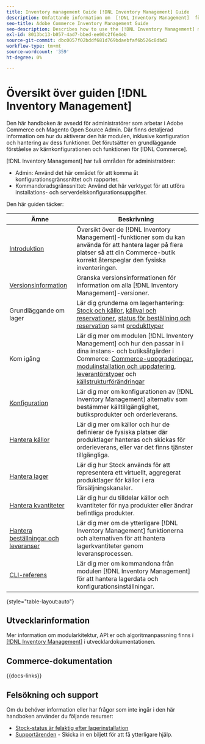 ```yaml
---
title: Inventory management Guide [!DNL Inventory Management] Guide
description: Omfattande information om  [!DNL Inventory Management]  för Adobe Commerce- och Magento Open Source-administratörer, inklusive migrering och konfiguration.
seo-title: Adobe Commerce Inventory Management Guide
seo-description: Describes how to use the [!DNL Inventory Management] module in Adobe Commerce or Magento Open Source.
exl-id: 8013bc13-b057-4ad7-bbed-ee00c2f6e4eb
source-git-commit: dbc0057f02bddf681d769bdaebfaf6b526c8dbd2
workflow-type: tm+mt
source-wordcount: '359'
ht-degree: 0%

---
```


# Översikt över guiden [!DNL Inventory Management]

Den här handboken är avsedd för administratörer som arbetar i Adobe Commerce och Magento Open Source Admin. Där finns detaljerad information om hur du aktiverar den här modulen, inklusive konfiguration och hantering av dess funktioner. Det förutsätter en grundläggande förståelse av kärnkonfigurationen och funktionen för [!DNL Commerce].

[!DNL Inventory Management] har två områden för administratörer:

- Admin: Använd det här området för att komma åt konfigurationsgränssnittet och rapporter.
- Kommandoradsgränssnittet: Använd det här verktyget för att utföra installations- och serverdelskonfigurationsuppgifter.

Den här guiden täcker:

| Ämne | Beskrivning |
| ------- | ----------- |
| [Introduktion](introduction.md) | Översikt över de [!DNL Inventory Management]-funktioner som du kan använda för att hantera lager på flera platser så att din Commerce-butik korrekt återspeglar den fysiska inventeringen. |
| [Versionsinformation](release-notes.md) | Granska versionsinformationen för information om alla [!DNL Inventory Management]-versioner. |
| Grundläggande om lager | Lär dig grunderna om lagerhantering: [Stock och källor](sources-stocks.md), [källval och reservationer](selection-reservations.md), [status för beställning och reservation](order-status.md) samt [produkttyper](product-types.md) |
| Kom igång | Lär dig mer om modulen [!DNL Inventory Management] och hur den passar in i dina instans- och butiksåtgärder i Commerce: [Commerce-uppgraderingar](migrate.md), [modulinstallation och uppdatering](install-update.md), [leverantörstyper](merchant-sourcing.md) och [källstrukturförändringar](expand-restructure.md) |
| [Konfiguration](configuration.md) | Lär dig mer om konfigurationen av [!DNL Inventory Management] alternativ som bestämmer källtillgänglighet, butiksprodukter och orderleverans. |
| [Hantera källor](sources-manage.md) | Lär dig mer om källor och hur de definierar de fysiska platser där produktlager hanteras och skickas för orderleverans, eller var det finns tjänster tillgängliga. |
| [Hantera lager](stocks-manage.md) | Lär dig hur Stock används för att representera ett virtuellt, aggregerat produktlager för källor i era försäljningskanaler. |
| [Hantera kvantiteter](quantities-manage.md) | Lär dig hur du tilldelar källor och kvantiteter för nya produkter eller ändrar befintliga produkter. |
| [Hantera beställningar och leveranser](shipments.md) | Lär dig mer om de ytterligare [!DNL Inventory Management] funktionerna och alternativen för att hantera lagerkvantiteter genom leveransprocessen. |
| [CLI-referens](cli.md) | Lär dig mer om kommandona från modulen [!DNL Inventory Management] för att hantera lagerdata och konfigurationsinställningar. |

{style="table-layout:auto"}

## Utvecklarinformation

Mer information om modularkitektur, API:er och algoritmanpassning finns i [[!DNL Inventory Management]](https://developer.adobe.com/commerce/webapi/rest/inventory/) i utvecklardokumentationen.

## Commerce-dokumentation

{{docs-links}}

## Felsökning och support

Om du behöver information eller har frågor som inte ingår i den här handboken använder du följande resurser:

- [Stock-status är felaktig efter lagerinstallation](https://experienceleague.adobe.com/docs/commerce-knowledge-base/kb/troubleshooting/miscellaneous/stock-status-incorrect-after-magento-inventory-install.html?lang=sv-SE)
- [Supportärenden](https://experienceleague.adobe.com/docs/commerce-knowledge-base/kb/help-center-guide/magento-help-center-user-guide.html?lang=sv-SE#submit-ticket) - Skicka in en biljett för att få ytterligare hjälp.
